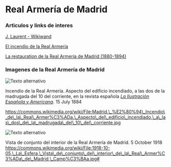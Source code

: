 # Real Armería de Madrid



### Articulos y links de interes

[J. Laurent - Wikiwand](https://www.wikiwand.com/es/articles/J._Laurent)

[El incendio de la Real Armería](https://porlascallesdemadridblog.wordpress.com/2018/08/28/incendio-real-armeria/)

[La restauration de la Real Armería de Madrid (1880-1894)](https://books.openedition.org/psorbonne/109061)



### Imagenes de la Real Armería de Madrid

![Texto alternativo](https://upload.wikimedia.org/wikipedia/commons/thumb/8/85/Madrid.\_%E2%80%94\_Incendio\_de\_la\_Real\_Armer%C3%ADa.\_Aspecto\_del\_edificio\_incendiado%2C\_a\_las\_dos\_de\_la\_madrugada\_del\_10\_del\_corriente.jpg/1599px-Madrid.\_%E2%80%94\_Incendio\_de\_la\_Real\_Armer%C3%ADa.\_Aspecto\_del\_edificio\_incendiado%2C\_a\_las\_dos\_de\_la\_madrugada\_del\_10\_del\_corriente.jpg?20190507190102)

Incendio de la Real Armería. Aspecto del edificio incendiado, a las dos de la madrugada del 10 del corriente, en la revista española *[La Ilustración Española y Americana](https://es.wikipedia.org/wiki/La_Ilustraci%C3%B3n_Espa%C3%B1ola_y_Americana)*. 15 July 1884

https://commons.wikimedia.org/wiki/File:Madrid.\_%E2%80%94\_Incendio\_de\_la\_Real\_Armer%C3%ADa.\_Aspecto\_del\_edificio\_incendiado,\_a\_las\_dos\_de\_la\_madrugada\_del\_10\_del\_corriente.jpg



![Texto alternativo](https://upload.wikimedia.org/wikipedia/commons/thumb/0/0e/1918-10-05%2C\_La\_Esfera%2C\_Vista\_de\_conjunto\_del\_interior\_de\_la\_Real\_Armer%C3%ADa\_de\_Madrid%2C\_Camp%C3%BAa.jpg/1600px-1918-10-05%2C\_La\_Esfera%2C\_Vista\_de\_conjunto\_del\_interior\_de\_la\_Real\_Armer%C3%ADa\_de\_Madrid%2C\_Camp%C3%BAa.jpg?20190222195455)

Vista de conjunto del interior de la Real Armería de Madrid. 5 October 1918
https://commons.wikimedia.org/wiki/File:1918-10-05,\_La\_Esfera,\_Vista\_de\_conjunto\_del\_interior\_de\_la\_Real\_Armer%C3%ADa\_de\_Madrid,\_Camp%C3%BAa.jpg#






















